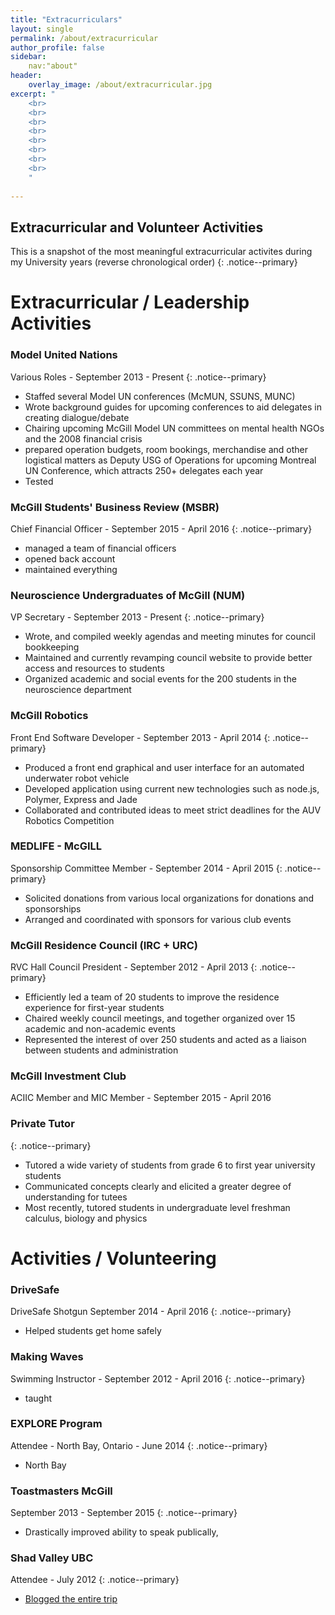 ```yaml
---
title: "Extracurriculars"
layout: single
permalink: /about/extracurricular
author_profile: false
sidebar: 
    nav:"about"
header:
    overlay_image: /about/extracurricular.jpg
excerpt: "
    <br>
    <br>
    <br>
    <br>
    <br>
    <br> 
    <br>
    <br>
    "
    
---
```


## Extracurricular and Volunteer Activities 

<!--
    (last year) 
    MSBR (finance)
    NUM
    focus group for TLS 
    drivesafe 
    Model UN (for everything)
    ACIIC , McGill Investment Club 
    McGill Delegation Team for Model UN
    
    Third Year
    drivesafe 
    McGill Robotics 
    MEDLIFE 
    
    Second Year
    McGill Robotics 
    IRSAM member 
    making waves, SUS peer tutors 
    First Year
    RVC President 
    Making Waves 
    Lifeguard / Aquatic Instructor 
    DECA 

-->

This is a snapshot of the most meaningful extracurricular activites during my University years (reverse chronological order)
{: .notice--primary}

# Extracurricular / Leadership Activities 

### Model United Nations 
Various Roles - September 2013 - Present
{: .notice--primary}
  - Staffed several Model UN conferences (McMUN, SSUNS, MUNC)
  - Wrote background guides for upcoming conferences to aid delegates in creating dialogue/debate
  - Chairing upcoming McGill Model UN committees on mental health NGOs and the 2008 financial crisis 
  - prepared operation budgets, room bookings, merchandise and other logistical matters as Deputy USG of Operations for upcoming Montreal UN Conference, which attracts 250+ delegates each year
  - Tested 

  
### McGill Students' Business Review (MSBR)
Chief Financial Officer - September 2015 - April 2016 
{: .notice--primary}
 - managed a team of financial officers
 - opened back account 
 - maintained everything 
 
### Neuroscience Undergraduates of McGill (NUM)
VP Secretary - September 2013 - Present
{: .notice--primary}
  - Wrote, and compiled weekly agendas and meeting minutes for council bookkeeping  
  - Maintained and currently revamping council website to provide better access and resources to students
  - Organized academic and social events for the 200 students in the neuroscience department 

### McGill Robotics 
Front End Software Developer - September 2013 - April 2014
{: .notice--primary}
  - Produced a front end graphical and user interface for an automated underwater robot vehicle  
  - Developed application using current new technologies such as node.js, Polymer, Express and Jade 
  - Collaborated and contributed ideas to meet strict deadlines for the AUV Robotics Competition

### MEDLIFE - McGILL
Sponsorship Committee Member - September 2014 - April 2015 
{: .notice--primary}
  - Solicited donations from various local organizations for donations and sponsorships 
  - Arranged and coordinated with sponsors for various club events 

### McGill Residence Council (IRC + URC)
RVC Hall Council President - September 2012 - April 2013 
{: .notice--primary}
  - Efficiently led a team of 20 students to improve the residence experience for first-year students 
  - Chaired weekly council meetings, and together organized over 15 academic and non-academic events 
  - Represented the interest of over 250 students and acted as a liaison between students and administration 

### McGill Investment Club 
ACIIC Member and MIC Member - September 2015 - April 2016 

### Private Tutor 
{: .notice--primary}
  - Tutored a wide variety of students from grade 6 to first year university students
  - Communicated concepts clearly and elicited a greater degree of understanding for tutees
  - Most recently, tutored students in undergraduate level freshman calculus, biology and physics 

# Activities / Volunteering 

### DriveSafe 
DriveSafe Shotgun September 2014 - April 2016 
{: .notice--primary}
  - Helped students get home safely 


### Making Waves 
Swimming Instructor - September 2012 - April 2016 
{: .notice--primary}
  - taught 

### EXPLORE Program 
Attendee - North Bay, Ontario - June 2014
{: .notice--primary}
  - North Bay 

### Toastmasters McGill 
September 2013 - September 2015 
{: .notice--primary}
  - Drastically improved ability to speak publically, 
  
### Shad Valley UBC 
Attendee - July 2012 
{: .notice--primary}
  - [Blogged the entire trip](https://shadubc.blogspot.com)